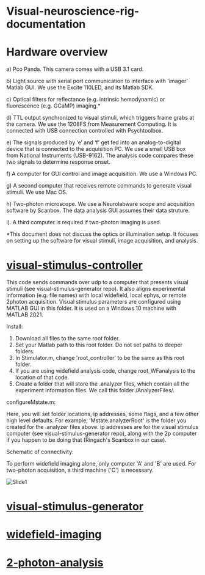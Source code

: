 # Visual-neuroscience-rig-documentation


# Hardware overview
a)	Pco Panda.  This camera comes with a USB 3.1 card.

b)	Light source with serial port communication to interface with 'imager' Matlab GUI.  We use the Excite 110LED, and its Matlab SDK.

c)	Optical filters for reflectance (e.g. intrinsic hemodynamic) or fluorescence (e.g. GCaMP) imaging.*

d)	TTL output synchronized to visual stimuli, which triggers frame grabs at the camera. We use the 1208FS from Measurement Computing.  It is connected with USB connection controlled with Psychtoolbox.

e)	The signals produced by ‘e’ and ‘f’ get fed into an analog-to-digital device that is connected to the acquisition PC. We use a small USB box from National Instruments (USB-9162). The analysis code compares these two signals to determine response onset.

f)	A computer for GUI control and image acquisition.  We use a Windows PC.

g)	A second computer that receives remote commands to generate visual stimuli. We use Mac OS.

h)  Two-photon microscope.  We use a Neurolabware scope and acquisition software by Scanbox.  The data analysis GUI assumes their data struture.

i). A third computer is required if two-photon imaging is used.

*This document does not discuss the optics or illumination setup.   It focuses on setting up the software for visual stimuli, image acquisition, and analysis.


# [visual-stimulus-controller](https://github.com/inauhaus/visual-stimulus-controller)
This code sends commands over udp to a computer that presents visual stimuli (see visual-stimulus-generator repo). It also aligns experimental information (e.g. file names) with local widefield, local ephys, or remote 2photon acquisition. Visual stimulus parameters are configured using MATLAB GUI in this folder.  It is used on a Windows 10 machine with MATLAB 2021.

Install:

1) Download all files to the same root folder.
2) Set your Matlab path to this root folder. Do not set paths to deeper folders.
3) In Stimulator.m, change 'root_controller' to be the same as this root folder.
4) If you are using widefield analysis code, change root_WFanalysis to the location of that code. 
5) Create a folder that will store the .analyzer files, which contain all the experiment information files.  We call this folder /AnalyzerFiles/.  

configureMstate.m: 

Here, you will set folder locations, ip addresses, some flags, and a few other high level defaults. For example, 'Mstate.analyzerRoot' is the folder you created for the .analyzer files above.  ip addresses are for the visual stimulus computer (see visual-stimulus-generator repo), along with the 2p computer if you happen to be doing that (Ringach's Scanbox in our case).


Schematic of connectivity:

To perform widefield imaging alone, only computer 'A' and 'B' are used.  For two-photon acquisition, a third machine ('C') is necessary.

![Slide1](https://user-images.githubusercontent.com/13107530/145627782-aee2ca0b-4889-453e-992b-73eba64d8565.jpeg)

# [visual-stimulus-generator](https://github.com/inauhaus/visual-stimulus-generator)

# [widefield-imaging](https://github.com/inauhaus/widefield-imaging)

# [2-photon-analysis](https://github.com/inauhaus/2-photon-analysis)


